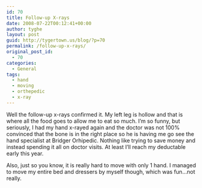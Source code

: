 ```yaml
---
id: 70
title: Follow-up X-rays
date: 2008-07-22T00:12:41+00:00
author: tyghe
layout: post
guid: http://tygertown.us/blog/?p=70
permalink: /follow-up-x-rays/
original_post_id:
  - 70
categories:
  - General
tags:
  - hand
  - moving
  - orthepedic
  - x-ray
---
```

Well the follow-up x-rays confirmed it. My left leg is hollow and that is where all the food goes to allow me to eat so much. I&#8217;m so funny, but seriously, I had my hand x-rayed again and the doctor was not 100% convinced that the bone is in the right place so he is having me go see the hand specialist at Bridger Orhipedic. Nothing like trying to save money and instead spending it all on doctor visits. At least I&#8217;ll reach my deductable early this year.

Also, just so you know, it is really hard to move with only 1 hand. I managed to move my entire bed and dressers by myself though, which was fun&#8230;not really.